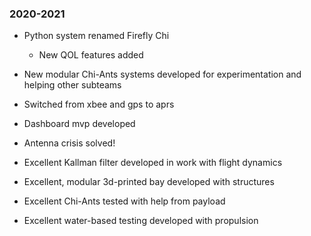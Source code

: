 ### 2020-2021
* Python system renamed Firefly Chi
  * New QOL features added
* New modular Chi-Ants systems developed for experimentation and 
helping other subteams
* Switched from xbee and gps to aprs
* Dashboard mvp developed
* Antenna crisis solved!

* Excellent Kallman filter developed in work with flight dynamics
* Excellent, modular 3d-printed bay developed with structures
* Excellent Chi-Ants tested with help from payload
* Excellent water-based testing developed with propulsion
